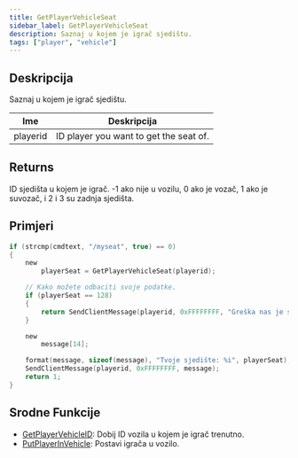 ```yaml
---
title: GetPlayerVehicleSeat
sidebar_label: GetPlayerVehicleSeat
description: Saznaj u kojem je igrač sjedištu.
tags: ["player", "vehicle"]
---
```


## Deskripcija

Saznaj u kojem je igrač sjedištu.

| Ime      | Deskripcija                            |
| -------- | -------------------------------------- |
| playerid | ID player you want to get the seat of. |

## Returns

ID sjedišta u kojem je igrač. -1 ako nije u vozilu, 0 ako je vozač, 1 ako je suvozač, i 2 i 3 su zadnja sjedišta.

## Primjeri

```c
if (strcmp(cmdtext, "/myseat", true) == 0)
{
    new
        playerSeat = GetPlayerVehicleSeat(playerid);

    // Kako možete odbaciti svoje podatke.
    if (playerSeat == 128)
    {
        return SendClientMessage(playerid, 0xFFFFFFFF, "Greška nas je spriječila da vratimo ID sjedala.");
    }

    new
        message[14];

    format(message, sizeof(message), "Tvoje sjedište: %i", playerSeat);
    SendClientMessage(playerid, 0xFFFFFFFF, message);
    return 1;
}
```

## Srodne Funkcije

- [GetPlayerVehicleID](GetPlayerVehicleID): Dobij ID vozila u kojem je igrač trenutno.
- [PutPlayerInVehicle](PutPlayerInVehicle): Postavi igrača u vozilo.
